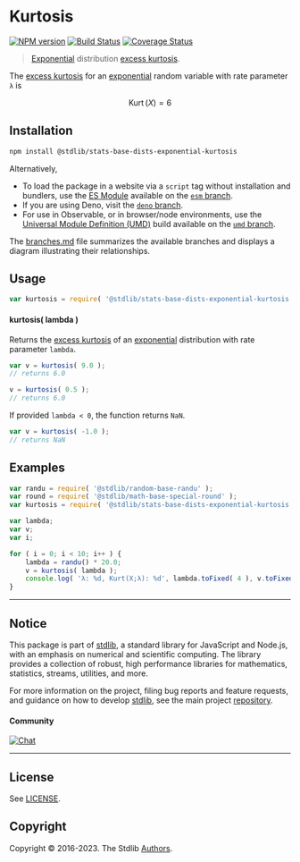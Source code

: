 <!--

@license Apache-2.0

Copyright (c) 2018 The Stdlib Authors.

Licensed under the Apache License, Version 2.0 (the "License");
you may not use this file except in compliance with the License.
You may obtain a copy of the License at

   http://www.apache.org/licenses/LICENSE-2.0

Unless required by applicable law or agreed to in writing, software
distributed under the License is distributed on an "AS IS" BASIS,
WITHOUT WARRANTIES OR CONDITIONS OF ANY KIND, either express or implied.
See the License for the specific language governing permissions and
limitations under the License.

-->

# Kurtosis

[![NPM version][npm-image]][npm-url] [![Build Status][test-image]][test-url] [![Coverage Status][coverage-image]][coverage-url] <!-- [![dependencies][dependencies-image]][dependencies-url] -->

> [Exponential][exponential-distribution] distribution [excess kurtosis][kurtosis].

<!-- Section to include introductory text. Make sure to keep an empty line after the intro `section` element and another before the `/section` close. -->

<section class="intro">

The [excess kurtosis][kurtosis] for an [exponential][exponential-distribution] random variable with rate parameter `λ` is

<!-- <equation class="equation" label="eq:exponential_kurtosis" align="center" raw="\operatorname{Kurt}\left( X \right) = 6" alt="Excess kurtosis for an exponential distribution."> -->

```math
\operatorname{Kurt}\left( X \right) = 6
```

<!-- <div class="equation" align="center" data-raw-text="\operatorname{Kurt}\left( X \right) = 6" data-equation="eq:exponential_kurtosis">
    <img src="https://cdn.jsdelivr.net/gh/stdlib-js/stdlib@51534079fef45e990850102147e8945fb023d1d0/lib/node_modules/@stdlib/stats/base/dists/exponential/kurtosis/docs/img/equation_exponential_kurtosis.svg" alt="Excess kurtosis for an exponential distribution.">
    <br>
</div> -->

<!-- </equation> -->

</section>

<!-- /.intro -->

<!-- Package usage documentation. -->

<section class="installation">

## Installation

```bash
npm install @stdlib/stats-base-dists-exponential-kurtosis
```

Alternatively,

-   To load the package in a website via a `script` tag without installation and bundlers, use the [ES Module][es-module] available on the [`esm` branch][esm-url].
-   If you are using Deno, visit the [`deno` branch][deno-url].
-   For use in Observable, or in browser/node environments, use the [Universal Module Definition (UMD)][umd] build available on the [`umd` branch][umd-url].

The [branches.md][branches-url] file summarizes the available branches and displays a diagram illustrating their relationships.

</section>

<section class="usage">

## Usage

```javascript
var kurtosis = require( '@stdlib/stats-base-dists-exponential-kurtosis' );
```

#### kurtosis( lambda )

Returns the [excess kurtosis][kurtosis] of an [exponential][exponential-distribution] distribution with rate parameter `lambda`.

```javascript
var v = kurtosis( 9.0 );
// returns 6.0

v = kurtosis( 0.5 );
// returns 6.0
```

If provided `lambda < 0`, the function returns `NaN`.

```javascript
var v = kurtosis( -1.0 );
// returns NaN
```

</section>

<!-- /.usage -->

<!-- Package usage notes. Make sure to keep an empty line after the `section` element and another before the `/section` close. -->

<section class="notes">

</section>

<!-- /.notes -->

<!-- Package usage examples. -->

<section class="examples">

## Examples

<!-- eslint no-undef: "error" -->

```javascript
var randu = require( '@stdlib/random-base-randu' );
var round = require( '@stdlib/math-base-special-round' );
var kurtosis = require( '@stdlib/stats-base-dists-exponential-kurtosis' );

var lambda;
var v;
var i;

for ( i = 0; i < 10; i++ ) {
    lambda = randu() * 20.0;
    v = kurtosis( lambda );
    console.log( 'λ: %d, Kurt(X;λ): %d', lambda.toFixed( 4 ), v.toFixed( 4 ) );
}
```

</section>

<!-- /.examples -->

<!-- Section to include cited references. If references are included, add a horizontal rule *before* the section. Make sure to keep an empty line after the `section` element and another before the `/section` close. -->

<section class="references">

</section>

<!-- /.references -->

<!-- Section for related `stdlib` packages. Do not manually edit this section, as it is automatically populated. -->

<section class="related">

</section>

<!-- /.related -->

<!-- Section for all links. Make sure to keep an empty line after the `section` element and another before the `/section` close. -->


<section class="main-repo" >

* * *

## Notice

This package is part of [stdlib][stdlib], a standard library for JavaScript and Node.js, with an emphasis on numerical and scientific computing. The library provides a collection of robust, high performance libraries for mathematics, statistics, streams, utilities, and more.

For more information on the project, filing bug reports and feature requests, and guidance on how to develop [stdlib][stdlib], see the main project [repository][stdlib].

#### Community

[![Chat][chat-image]][chat-url]

---

## License

See [LICENSE][stdlib-license].


## Copyright

Copyright &copy; 2016-2023. The Stdlib [Authors][stdlib-authors].

</section>

<!-- /.stdlib -->

<!-- Section for all links. Make sure to keep an empty line after the `section` element and another before the `/section` close. -->

<section class="links">

[npm-image]: http://img.shields.io/npm/v/@stdlib/stats-base-dists-exponential-kurtosis.svg
[npm-url]: https://npmjs.org/package/@stdlib/stats-base-dists-exponential-kurtosis

[test-image]: https://github.com/stdlib-js/stats-base-dists-exponential-kurtosis/actions/workflows/test.yml/badge.svg?branch=main
[test-url]: https://github.com/stdlib-js/stats-base-dists-exponential-kurtosis/actions/workflows/test.yml?query=branch:main

[coverage-image]: https://img.shields.io/codecov/c/github/stdlib-js/stats-base-dists-exponential-kurtosis/main.svg
[coverage-url]: https://codecov.io/github/stdlib-js/stats-base-dists-exponential-kurtosis?branch=main

<!--

[dependencies-image]: https://img.shields.io/david/stdlib-js/stats-base-dists-exponential-kurtosis.svg
[dependencies-url]: https://david-dm.org/stdlib-js/stats-base-dists-exponential-kurtosis/main

-->

[chat-image]: https://img.shields.io/gitter/room/stdlib-js/stdlib.svg
[chat-url]: https://app.gitter.im/#/room/#stdlib-js_stdlib:gitter.im

[stdlib]: https://github.com/stdlib-js/stdlib

[stdlib-authors]: https://github.com/stdlib-js/stdlib/graphs/contributors

[umd]: https://github.com/umdjs/umd
[es-module]: https://developer.mozilla.org/en-US/docs/Web/JavaScript/Guide/Modules

[deno-url]: https://github.com/stdlib-js/stats-base-dists-exponential-kurtosis/tree/deno
[umd-url]: https://github.com/stdlib-js/stats-base-dists-exponential-kurtosis/tree/umd
[esm-url]: https://github.com/stdlib-js/stats-base-dists-exponential-kurtosis/tree/esm
[branches-url]: https://github.com/stdlib-js/stats-base-dists-exponential-kurtosis/blob/main/branches.md

[stdlib-license]: https://raw.githubusercontent.com/stdlib-js/stats-base-dists-exponential-kurtosis/main/LICENSE

[exponential-distribution]: https://en.wikipedia.org/wiki/Exponential_distribution

[kurtosis]: https://en.wikipedia.org/wiki/Kurtosis

</section>

<!-- /.links -->
